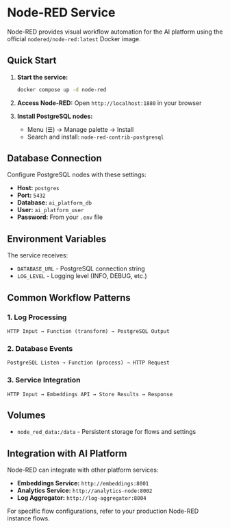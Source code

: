 # Node-RED Service

Node-RED provides visual workflow automation for the AI platform using the official `nodered/node-red:latest` Docker image.

## Quick Start

1. **Start the service:**
   ```bash
   docker compose up -d node-red
   ```

2. **Access Node-RED:**
   Open `http://localhost:1880` in your browser

3. **Install PostgreSQL nodes:**
   - Menu (☰) → Manage palette → Install
   - Search and install: `node-red-contrib-postgresql`

## Database Connection

Configure PostgreSQL nodes with these settings:
- **Host:** `postgres`
- **Port:** `5432`
- **Database:** `ai_platform_db`
- **User:** `ai_platform_user`
- **Password:** From your `.env` file

## Environment Variables

The service receives:
- `DATABASE_URL` - PostgreSQL connection string
- `LOG_LEVEL` - Logging level (INFO, DEBUG, etc.)

## Common Workflow Patterns

### 1. Log Processing
```
HTTP Input → Function (transform) → PostgreSQL Output
```

### 2. Database Events
```
PostgreSQL Listen → Function (process) → HTTP Request
```

### 3. Service Integration
```
HTTP Input → Embeddings API → Store Results → Response
```

## Volumes

- `node_red_data:/data` - Persistent storage for flows and settings

## Integration with AI Platform

Node-RED can integrate with other platform services:
- **Embeddings Service:** `http://embeddings:8001`
- **Analytics Service:** `http://analytics-node:8002`
- **Log Aggregator:** `http://log-aggregator:8004`

For specific flow configurations, refer to your production Node-RED instance flows.